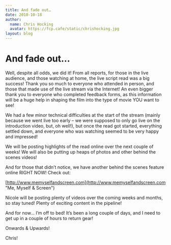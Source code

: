 ```yaml
---
title: And fade out…
date: 2010-10-18
author:
  name: Chris Hocking
  avatar: https://fcp.cafe/static/chrishocking.jpg
layout: blog
---
```

# And fade out…

Well, despite all odds, we did it! From all reports, for those in the live audience, and those watching at home, the live script read was a big success! Thank you so much to everyone who attended in person, and those that made use of the live stream via the Internet! An even bigger thank you to everyone who completed feedback forms, as this information will be a huge help in shaping the film into the type of movie YOU want to see!

We had a few minor technical difficulties at the start of the stream (mainly because we went live too early – we were supposed to only go live on the introduction video, but, oh well!), but once the read got started, everything settled down, and everyone who was watching seemed to be very happy and impressed!

We will be posting highlights of the read online over the next couple of weeks! We will also be putting up heaps of photos and other behind the scenes videos!

And for those that didn’t notice, we have another behind the scenes feature online RIGHT NOW! Check out:

[http://www.memyselfandscreen.com](http://www.memyselfandscreen.com "Me, Myself & Screen")

Nicole will be posting plenty of videos over the coming weeks and months, so stay tuned! Plenty of exciting content in the pipeline!

And for now… I’m off to bed! It’s been a long couple of days, and I need to get up in a couple of hours to return gear!

Onwards & Upwards!

Chris!